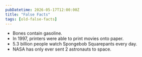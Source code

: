 ```yaml
---
pubDatetime: 2026-05-17T12:00:00Z
title: "False Facts"
tags: [old-false-facts]
---
```


- Bones contain gasoline.
- In 1997, printers were able to print movies onto paper.
- 5.3 billion people watch Spongebob Squarepants every day.
- NASA has only ever sent 2 astronauts to space.
